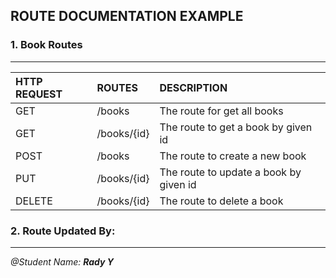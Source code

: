 ## ROUTE DOCUMENTATION EXAMPLE


### 1. Book Routes
---

| HTTP REQUEST| ROUTES | DESCRIPTION |
| :---        | :----   |          :--- |
| GET         | /books       |The route for get all books   |
| GET         | /books/{id}        |The route to get a book by given id |
| POST        | /books        |  The route to create a new book |
| PUT         | /books/{id}        | The route to update a book by given id |
| DELETE      | /books/{id}        | The route to delete a book|
### 2. Route Updated By:



---
<i>@Student Name: <b> Rady Y</b></i>